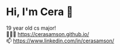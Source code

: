 # Hi, I'm Cera 👋
19 year old cs major! <br>
 👩🏻‍💻 https://cerasamson.github.io/ <br>
 📫  https://www.linkedin.com/in/cerasamson/ <br>
<!--
**cerasamson/cerasamson** is a ✨ _special_ ✨ repository because its `README.md` (this file) appears on your GitHub profile.

Here are some ideas to get you started:

- 🔭 I’m currently working on ...
- 🌱 I’m currently learning ...
- 👯 I’m looking to collaborate on ...
- 🤔 I’m looking for help with ...
- 💬 Ask me about ...
- 📫 How to reach me: ...
- 😄 Pronouns: ...
- ⚡ Fun fact: ...
-->
